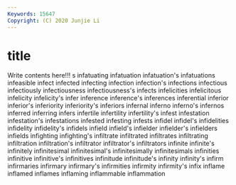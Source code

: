 ```yaml
---
Keywords: 15647
Copyright: (C) 2020 Junjie Li
---
```


# title

Write contents here!!!
s
infatuating 
infatuation 
infatuation's 
infatuations 
infeasible 
infect 
infected 
infecting 
infection 
infection's
infections 
infectious 
infectiously 
infectiousness 
infectiousness's 
infects 
infelicities 
infelicitous 
infelicity 
infelicity's
infer 
inference 
inference's 
inferences 
inferential 
inferior 
inferior's 
inferiority 
inferiority's 
inferiors
infernal 
inferno 
inferno's 
infernos 
inferred 
inferring 
infers 
infertile 
infertility 
infertility's
infest 
infestation 
infestation's 
infestations 
infested 
infesting 
infests 
infidel 
infidel's 
infidelities
infidelity 
infidelity's 
infidels 
infield 
infield's 
infielder 
infielder's 
infielders 
infields 
infighting
infighting's 
infiltrate 
infiltrated 
infiltrates 
infiltrating 
infiltration 
infiltration's 
infiltrator 
infiltrator's 
infiltrators
infinite 
infinite's 
infinitely 
infinitesimal 
infinitesimal's 
infinitesimally 
infinitesimals 
infinities 
infinitive 
infinitive's
infinitives 
infinitude 
infinitude's 
infinity 
infinity's 
infirm 
infirmaries 
infirmary 
infirmary's 
infirmities
infirmity 
infirmity's 
infix 
inflame 
inflamed 
inflames 
inflaming 
inflammable 
inflammation 
